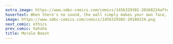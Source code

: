 ```yaml
---
extra_image: https://www.smbc-comics.com/comics/1456329302-20160224after.png
hovertext: When there's no sound, the wall simply makes your own face, but with dead vacant eyes.
image: https://www.smbc-comics.com/comics/1456329302-20160224.png
next_comic: ethics
prev_comic: hahaha
title: Morale Boost
---
```


